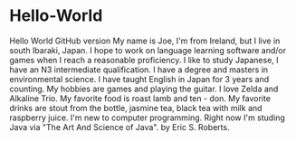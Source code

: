 # Hello-World
Hello World GitHub version
My name is Joe, I'm from Ireland, but I live in south Ibaraki, Japan.
I hope to work on language learning software and/or games when I reach a reasonable proficiency.
I like to study Japanese, I have an N3 intermediate qualification.
I have a degree and masters in environmental science.
I have taught English in Japan for 3 years and counting.
My hobbies are games and playing the guitar. I love Zelda and Alkaline Trio.
My favorite food is roast lamb and ten - don.
My favorite drinks are stout from the bottle, jasmine tea, black tea with milk and raspberry juice.
I'm new to computer programming. Right now I'm studing Java via "The Art And Science of Java". by Eric S. Roberts.
